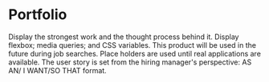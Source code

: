# Portfolio
Display the strongest work and the thought process behind it.
Display flexbox; media queries; and CSS variables.
This product will be used in the future during job searches.
Place holders are used until real applications are available.
The user story is set from the hiring manager's perspective: 
AS AN/ I WANT/SO THAT format.

